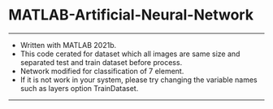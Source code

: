 # MATLAB-Artificial-Neural-Network
---
- Written with MATLAB 2021b.
- This code cerated for dataset which all images are same size and separated test and train dataset before process.
- Network modified for classification of 7 element.
- If it is not work in your system, please try changing the variable names such as layers option TrainDataset.
---

